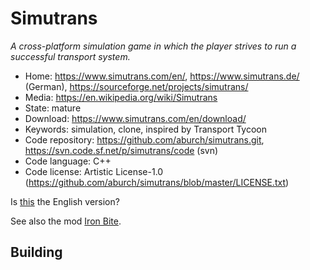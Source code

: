 # Simutrans

_A cross-platform simulation game in which the player strives to run a successful transport system._

- Home: https://www.simutrans.com/en/, https://www.simutrans.de/ (German), https://sourceforge.net/projects/simutrans/
- Media: https://en.wikipedia.org/wiki/Simutrans
- State: mature
- Download: https://www.simutrans.com/en/download/
- Keywords: simulation, clone, inspired by Transport Tycoon
- Code repository: https://github.com/aburch/simutrans.git, https://svn.code.sf.net/p/simutrans/code (svn)
- Code language: C++
- Code license: Artistic License-1.0 (https://github.com/aburch/simutrans/blob/master/LICENSE.txt)

Is [this](https://www.simutrans.com/en/) the English version?

See also the mod [Iron Bite](https://sourceforge.net/projects/ironsimu/).

## Building
